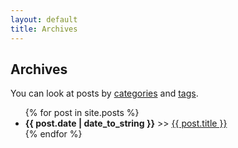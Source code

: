 ```yaml
---
layout: default
title: Archives
---
```

<h2>Archives</h2>
<p>You can look at posts by <a href="categories.html">categories</a> and <a href="tags.html">tags</a>.</p>

<ul class="posts">
    {% for post in site.posts %}
	<li><b>{{ post.date | date_to_string }}</b> >> <a href="{{site.baseurl}}{{ post.url }}">{{ post.title }}</a></li>
    {% endfor %}
</ul>



